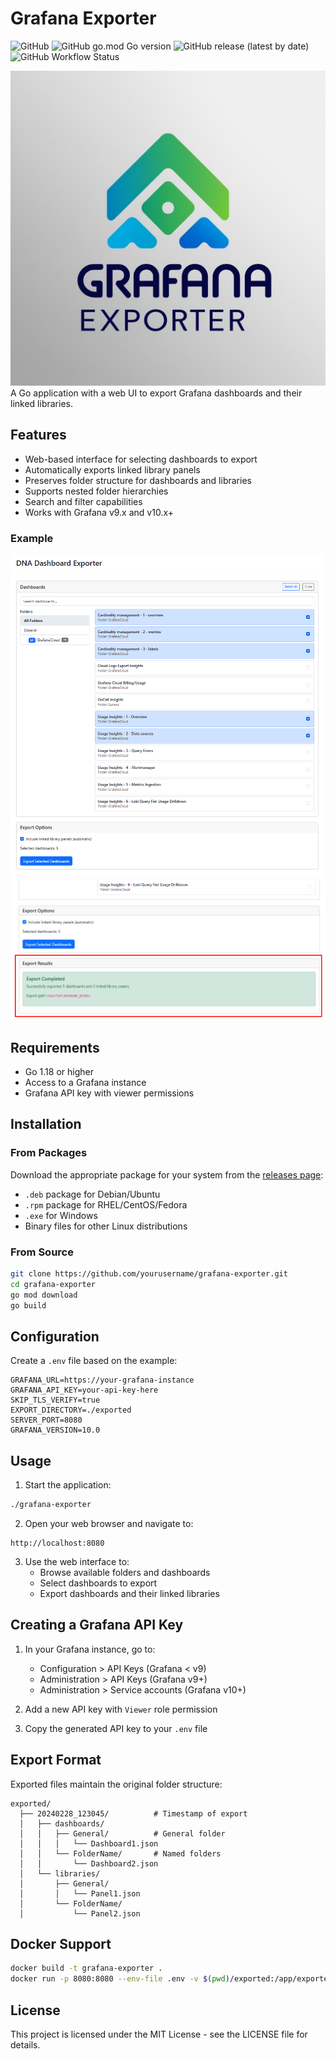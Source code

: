 # Grafana Exporter
![GitHub](https://img.shields.io/github/license/fulgerx2007/grafana-exporter)
![GitHub go.mod Go version](https://img.shields.io/github/go-mod/go-version/fulgerx2007/grafana-exporter)
![GitHub release (latest by date)](https://img.shields.io/github/v/release/fulgerx2007/grafana-exporter)
![GitHub Workflow Status](https://img.shields.io/github/workflow/status/fulgerx2007/grafana-exporter/Go)

![logo](images/logo.jpg)
A Go application with a web UI to export Grafana dashboards and their linked libraries.

## Features

- Web-based interface for selecting dashboards to export
- Automatically exports linked library panels
- Preserves folder structure for dashboards and libraries
- Supports nested folder hierarchies
- Search and filter capabilities
- Works with Grafana v9.x and v10.x+

### Example
![Example](images/Screenshot_1.png)
![Example](images/Screenshot_2.png)

## Requirements

- Go 1.18 or higher
- Access to a Grafana instance
- Grafana API key with viewer permissions

## Installation

### From Packages

Download the appropriate package for your system from the [releases page](https://github.com/fulgerx2007/grafana-exporter/releases):

- `.deb` package for Debian/Ubuntu
- `.rpm` package for RHEL/CentOS/Fedora
- `.exe` for Windows
- Binary files for other Linux distributions

### From Source

```bash
git clone https://github.com/yourusername/grafana-exporter.git
cd grafana-exporter
go mod download
go build
```

## Configuration

Create a `.env` file based on the example:

```
GRAFANA_URL=https://your-grafana-instance
GRAFANA_API_KEY=your-api-key-here
SKIP_TLS_VERIFY=true
EXPORT_DIRECTORY=./exported
SERVER_PORT=8080
GRAFANA_VERSION=10.0
```

## Usage

1. Start the application:

```bash
./grafana-exporter
```

2. Open your web browser and navigate to:

```
http://localhost:8080
```

3. Use the web interface to:
   - Browse available folders and dashboards
   - Select dashboards to export
   - Export dashboards and their linked libraries

## Creating a Grafana API Key

1. In your Grafana instance, go to:
   - Configuration > API Keys (Grafana < v9)
   - Administration > API Keys (Grafana v9+)
   - Administration > Service accounts (Grafana v10+)

2. Add a new API key with `Viewer` role permission

3. Copy the generated API key to your `.env` file

## Export Format

Exported files maintain the original folder structure:

```
exported/
  ├── 20240228_123045/          # Timestamp of export
  │   ├── dashboards/
  │   │   ├── General/          # General folder
  │   │   │   └── Dashboard1.json
  │   │   └── FolderName/       # Named folders
  │   │       └── Dashboard2.json
  │   └── libraries/
  │       ├── General/          
  │       │   └── Panel1.json
  │       └── FolderName/       
  │           └── Panel2.json
```

## Docker Support

```bash
docker build -t grafana-exporter .
docker run -p 8080:8080 --env-file .env -v $(pwd)/exported:/app/exported grafana-exporter
```

## License

This project is licensed under the MIT License - see the LICENSE file for details.